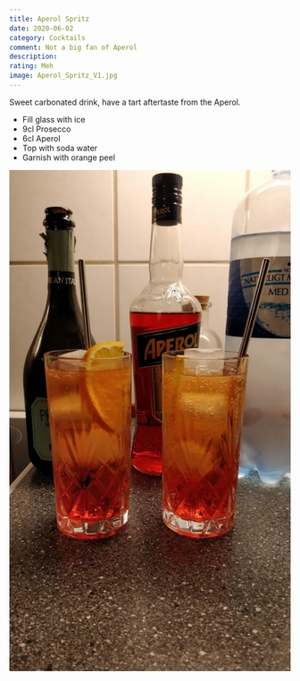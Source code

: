 ```yaml
---
title: Aperol Spritz
date: 2020-06-02
category: Cocktails
comment: Not a big fan of Aperol
description: 
rating: Meh
image: Aperol_Spritz_V1.jpg  
---
```


Sweet carbonated drink, have a tart aftertaste from the Aperol.

 - Fill glass with ice
 - 9cl Prosecco
 - 6cl Aperol
 - Top with soda water
 - Garnish with orange peel

  
  ![Attempt 1][version1]

 [version1]: Aperol_Spritz_V1.jpg  